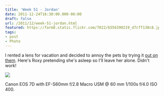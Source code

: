 ```yaml
---
title: 'Week 51 - Jordan'
date: 2011-12-24T16:30:00.000-06:00
draft: false
url: /2011/12/week-51-jordan.html
featured: https://farm8.static.flickr.com/7022/6556390219_d7cff138c8.jpg
tags: 
- post
- Photo
---
```


I rented a lens for vacation and decided to annoy the pets by trying it [out on them](https://www.flickr.com/photos/jhofker/6556394547/). Here's Roxy pretending she's asleep so I'll leave her alone. Didn't work!

[![](https://farm8.static.flickr.com/7022/6556390219_d7cff138c8.jpg)](https://www.flickr.com/photos/jhofker/6556390219/)

Canon EOS 7D with EF-S60mm f/2.8 Macro USM @ 60 mm 1/100s f/4.0 ISO 400.